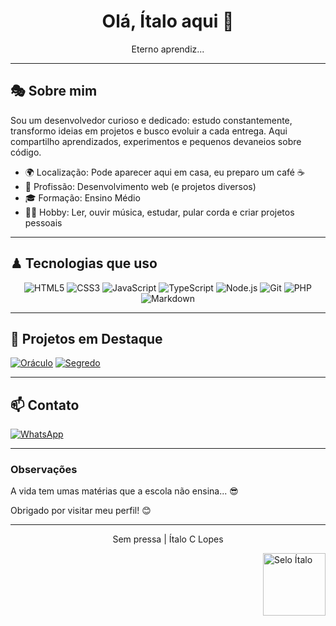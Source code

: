 <h1 align="center">Olá, Ítalo aqui 👋</h1>
<p align="center">Eterno aprendiz...</p>

---

## 🎭 Sobre mim

Sou um desenvolvedor curioso e dedicado: estudo constantemente, transformo ideias em projetos e busco evoluir a cada entrega. Aqui compartilho aprendizados, experimentos e pequenos devaneios sobre código.

- 🌍 Localização: Pode aparecer aqui em casa, eu preparo um café ☕
- 💼 Profissão: Desenvolvimento web (e projetos diversos)
- 🎓 Formação: Ensino Médio
- 🐱‍👓 Hobby: Ler, ouvir música, estudar, pular corda e criar projetos pessoais

---

## ♟ Tecnologias que uso

<div align="center">
    <img alt="HTML5" src="https://img.shields.io/badge/HTML5-E34F26?style=for-the-badge&logo=html5&logoColor=white" />
    <img alt="CSS3" src="https://img.shields.io/badge/CSS3-1572B6?style=for-the-badge&logo=css3&logoColor=white" />
    <img alt="JavaScript" src="https://img.shields.io/badge/JavaScript-F7DF1E?style=for-the-badge&logo=javascript&logoColor=black" />
    <img alt="TypeScript" src="https://img.shields.io/badge/TypeScript-3178C6?style=for-the-badge&logo=typescript&logoColor=white" />
    <img alt="Node.js" src="https://img.shields.io/badge/Node.js-339933?style=for-the-badge&logo=node.js&logoColor=white" />
    <img alt="Git" src="https://img.shields.io/badge/Git-F05032?style=for-the-badge&logo=git&logoColor=white" />
    <img alt="PHP" src="https://img.shields.io/badge/PHP-777BB4?style=for-the-badge&logo=php&logoColor=white" />
    <img alt="Markdown" src="https://img.shields.io/badge/Markdown-000000?style=for-the-badge&logo=markdown&logoColor=white" />
</div>

---

## 🚩 Projetos em Destaque

[![Oráculo](https://img.shields.io/badge/Or%C3%A1culo-CLI-181717?style=for-the-badge&logo=github&logoColor=white)](https://github.com/italo-547/oraculo)
[![Segredo](https://img.shields.io/badge/Segredo-Em%20breve-6c757d?style=for-the-badge&logo=github&logoColor=white)](https://github.com/italo-547/)

---

## 📫 Contato

[![WhatsApp](https://img.shields.io/badge/WhatsApp-25D366?style=for-the-badge&logo=whatsapp&logoColor=white)](https://wa.me/5537991004685)

---

### Observações

A vida tem umas matérias que a escola não ensina... 😎

Obrigado por visitar meu perfil! 😊

---
<p align="center">Sem pressa | Ítalo C Lopes</p>

<img align="right" alt="Selo Ítalo" src="galeria/selo.italo.png" width="100" height="100">
